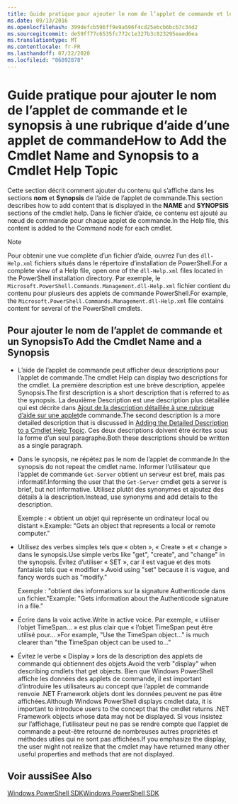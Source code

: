 ```yaml
---
title: Guide pratique pour ajouter le nom de l’applet de commande et le synopsis à une rubrique d’aide d’une applet de commande
ms.date: 09/13/2016
ms.openlocfilehash: 399defcb596ff9e9a596f4cd25ebcb6bcb7c34d2
ms.sourcegitcommit: de59ff77c6535fc772c1e327b3c823295eaed6ea
ms.translationtype: MT
ms.contentlocale: fr-FR
ms.lasthandoff: 07/22/2020
ms.locfileid: "86892878"
---
```

# <a name="how-to-add-the-cmdlet-name-and-synopsis-to-a-cmdlet-help-topic"></a><span data-ttu-id="30ae5-102">Guide pratique pour ajouter le nom de l’applet de commande et le synopsis à une rubrique d’aide d’une applet de commande</span><span class="sxs-lookup"><span data-stu-id="30ae5-102">How to Add the Cmdlet Name and Synopsis to a Cmdlet Help Topic</span></span>

<span data-ttu-id="30ae5-103">Cette section décrit comment ajouter du contenu qui s’affiche dans les sections **nom** et **Synopsis** de l’aide de l’applet de commande.</span><span class="sxs-lookup"><span data-stu-id="30ae5-103">This section describes how to add content that is displayed in the **NAME** and **SYNOPSIS** sections of the cmdlet help.</span></span> <span data-ttu-id="30ae5-104">Dans le fichier d’aide, ce contenu est ajouté au nœud de commande pour chaque applet de commande.</span><span class="sxs-lookup"><span data-stu-id="30ae5-104">In the Help file, this content is added to the Command node for each cmdlet.</span></span>

> [!NOTE]
> <span data-ttu-id="30ae5-105">Pour obtenir une vue complète d’un fichier d’aide, ouvrez l’un des `dll-Help.xml` fichiers situés dans le répertoire d’installation de PowerShell.</span><span class="sxs-lookup"><span data-stu-id="30ae5-105">For a complete view of a Help file, open one of the `dll-Help.xml` files located in the PowerShell installation directory.</span></span> <span data-ttu-id="30ae5-106">Par exemple, le `Microsoft.PowerShell.Commands.Management.dll-Help.xml` fichier contient du contenu pour plusieurs des applets de commande PowerShell.</span><span class="sxs-lookup"><span data-stu-id="30ae5-106">For example, the `Microsoft.PowerShell.Commands.Management.dll-Help.xml` file contains content for several of the PowerShell cmdlets.</span></span>

## <a name="to-add-the-cmdlet-name-and-a-synopsis"></a><span data-ttu-id="30ae5-107">Pour ajouter le nom de l’applet de commande et un Synopsis</span><span class="sxs-lookup"><span data-stu-id="30ae5-107">To Add the Cmdlet Name and a Synopsis</span></span>

- <span data-ttu-id="30ae5-108">L’aide de l’applet de commande peut afficher deux descriptions pour l’applet de commande.</span><span class="sxs-lookup"><span data-stu-id="30ae5-108">The cmdlet Help can display two descriptions for the cmdlet.</span></span> <span data-ttu-id="30ae5-109">La première description est une brève description, appelée Synopsis.</span><span class="sxs-lookup"><span data-stu-id="30ae5-109">The first description is a short description that is referred to as the synopsis.</span></span> <span data-ttu-id="30ae5-110">La deuxième Description est une description plus détaillée qui est décrite dans [Ajout de la description détaillée à une rubrique d’aide sur une applet](./how-to-add-a-cmdlet-description.md)de commande.</span><span class="sxs-lookup"><span data-stu-id="30ae5-110">The second description is a more detailed description that is discussed in [Adding the Detailed Description to a Cmdlet Help Topic](./how-to-add-a-cmdlet-description.md).</span></span>
  <span data-ttu-id="30ae5-111">Ces deux descriptions doivent être écrites sous la forme d’un seul paragraphe.</span><span class="sxs-lookup"><span data-stu-id="30ae5-111">Both these descriptions should be written as a single paragraph.</span></span>

- <span data-ttu-id="30ae5-112">Dans le synopsis, ne répétez pas le nom de l’applet de commande.</span><span class="sxs-lookup"><span data-stu-id="30ae5-112">In the synopsis do not repeat the cmdlet name.</span></span> <span data-ttu-id="30ae5-113">Informer l’utilisateur que l’applet de commande `Get-Server` obtient un serveur est bref, mais pas informatif.</span><span class="sxs-lookup"><span data-stu-id="30ae5-113">Informing the user that the `Get-Server` cmdlet gets a server is brief, but not informative.</span></span> <span data-ttu-id="30ae5-114">Utilisez plutôt des synonymes et ajoutez des détails à la description.</span><span class="sxs-lookup"><span data-stu-id="30ae5-114">Instead, use synonyms and add details to the description.</span></span>

  <span data-ttu-id="30ae5-115">Exemple : « obtient un objet qui représente un ordinateur local ou distant ».</span><span class="sxs-lookup"><span data-stu-id="30ae5-115">Example: "Gets an object that represents a local or remote computer."</span></span>

- <span data-ttu-id="30ae5-116">Utilisez des verbes simples tels que « obten », « Create » et « change » dans le synopsis.</span><span class="sxs-lookup"><span data-stu-id="30ae5-116">Use simple verbs like "get", "create", and "change" in the synopsis.</span></span> <span data-ttu-id="30ae5-117">Évitez d’utiliser « SET », car il est vague et des mots fantaisie tels que « modifier ».</span><span class="sxs-lookup"><span data-stu-id="30ae5-117">Avoid using "set" because it is vague, and fancy words such as "modify."</span></span>

  <span data-ttu-id="30ae5-118">Exemple : "obtient des informations sur la signature Authenticode dans un fichier."</span><span class="sxs-lookup"><span data-stu-id="30ae5-118">Example: "Gets information about the Authenticode signature in a file."</span></span>

- <span data-ttu-id="30ae5-119">Écrire dans la voix active.</span><span class="sxs-lookup"><span data-stu-id="30ae5-119">Write in active voice.</span></span> <span data-ttu-id="30ae5-120">Par exemple, « utiliser l’objet TimeSpan... » est plus clair que « l’objet TimeSpan peut être utilisé pour... »</span><span class="sxs-lookup"><span data-stu-id="30ae5-120">For example, "Use the TimeSpan object..." is much clearer than "the TimeSpan object can be used to..."</span></span>

- <span data-ttu-id="30ae5-121">Évitez le verbe « Display » lors de la description des applets de commande qui obtiennent des objets.</span><span class="sxs-lookup"><span data-stu-id="30ae5-121">Avoid the verb "display" when describing cmdlets that get objects.</span></span> <span data-ttu-id="30ae5-122">Bien que Windows PowerShell affiche les données des applets de commande, il est important d’introduire les utilisateurs au concept que l’applet de commande renvoie .NET Framework objets dont les données peuvent ne pas être affichées.</span><span class="sxs-lookup"><span data-stu-id="30ae5-122">Although Windows PowerShell displays cmdlet data, it is important to introduce users to the concept that the cmdlet returns .NET Framework objects whose data may not be displayed.</span></span> <span data-ttu-id="30ae5-123">Si vous insistez sur l’affichage, l’utilisateur peut ne pas se rendre compte que l’applet de commande a peut-être retourné de nombreuses autres propriétés et méthodes utiles qui ne sont pas affichées.</span><span class="sxs-lookup"><span data-stu-id="30ae5-123">If you emphasize the display, the user might not realize that the cmdlet may have returned many other useful properties and methods that are not displayed.</span></span>

## <a name="see-also"></a><span data-ttu-id="30ae5-124">Voir aussi</span><span class="sxs-lookup"><span data-stu-id="30ae5-124">See Also</span></span>

[<span data-ttu-id="30ae5-125">Windows PowerShell SDK</span><span class="sxs-lookup"><span data-stu-id="30ae5-125">Windows PowerShell SDK</span></span>](../windows-powershell-reference.md)
